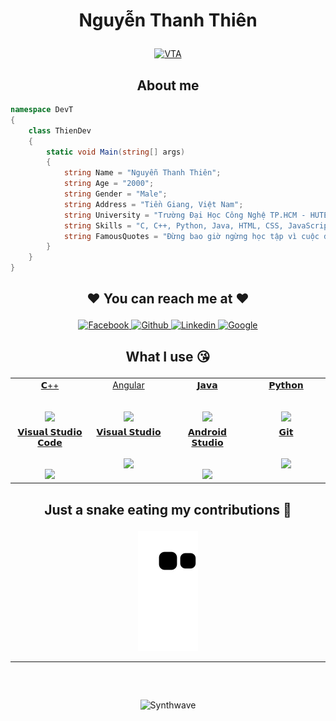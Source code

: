 # <p align="center">Nguyễn Thanh Thiên</p>

<p align="center">
	<a href="https://github.com/astemsThien">
	<img src="https://i.imgur.com/uZE7aqy.png" width = "200" alt="VTA">
	</a>
</p>

<h2 align="center">About me</h2>

```C#
namespace DevT
{
    class ThienDev
    {
        static void Main(string[] args)
        {
            string Name = "Nguyễn Thanh Thiên";
            string Age = "2000";
            string Gender = "Male";
            string Address = "Tiền Giang, Việt Nam";
            string University = "Trường Đại Học Công Nghệ TP.HCM - HUTECH";
            string Skills = "C, C++, Python, Java, HTML, CSS, JavaScript, PHP, ReactJS, MYSQL, Angular, Svelte";
            string FamousQuotes = "Đừng bao giờ ngừng học tập vì cuộc đời không bao giờ ngừng dạy.";
        }
    }
}
```

## <p align="center">❤️ You can reach me at ❤️</p>

<p align="center">
  <a href="https://www.facebook.com/NguyenThanhThien.Dev">
    <img src="https://www.vectorlogo.zone/logos/facebook/facebook-official.svg" alt="Facebook" height="30" width="30">
  </a>
	
  <a href="https://github.com/astemsThien">
    <img src="https://www.vectorlogo.zone/logos/github/github-tile.svg" alt="Github" height="30" width="30">
  </a>
	
  <a href="https://www.linkedin.com/in/thanh-thi%C3%AAn-nguy%E1%BB%85n-911812266/">
    <img src="https://www.vectorlogo.zone/logos/linkedin/linkedin-icon.svg" alt="Linkedin" height="30" width="30">
  </a>
  
  <a href="mailto:nguyenthanhthien.dev.1602@gmail.com">
    <img src="https://www.vectorlogo.zone/logos/google/google-icon.svg" alt="Google" height="30" width="30">
  </a>
</p>

## <p align="center">What I use 😘</p>

<table align="center">
  <tbody>
    <tr valign="top">
      <td width="20%" align="center">
	<a href="https://devdocs.io/cpp/">
		<span>𝗖++</span><br><br><br>
		<img height="64px" src="https://cdn.worldvectorlogo.com/logos/c.svg">
	 </a>
      </td>
      <td width="20%" align="center">
	 <a href="https://angular.io/docs">
		<span>Angular</span><br><br><br>
		<img height="64px" src="https://w7.pngwing.com/pngs/1014/365/png-transparent-angular-js-full-logo-tech-companies.png">
	 </a>
      </td>
      <td width="20%" align="center">
	<a href="https://docs.oracle.com/java/">
		<span>𝗝𝗮𝘃𝗮</span><br><br><br>
		<img height="64px" src="https://cdn.svgporn.com/logos/java.svg">
	 </a>
      </td>
      <td width="20%" align="center">
	      <a href="https://docs.python.org/3/">
        <span>𝗣𝘆𝘁𝗵𝗼𝗻</span><br><br><br>
        <img height="64px" src="https://cdn.svgporn.com/logos/python.svg">
	      </a>
      </td>
    </tr>
    <tr valign="top">
	<td width="20%" align="center">
		<a href="https://code.visualstudio.com/docs">
        <span>𝗩𝗶𝘀𝘂𝗮𝗹 𝗦𝘁𝘂𝗱𝗶𝗼 𝗖𝗼𝗱𝗲</span><br><br><br>
        <img height="64px" src="https://cdn.worldvectorlogo.com/logos/visual-studio-code-1.svg">
		</a>
      </td>
	<td width="20%" align="center">
		<a href="https://docs.microsoft.com/visualstudio/ide/?view=vs-2019">
        <span>𝗩𝗶𝘀𝘂𝗮𝗹 𝗦𝘁𝘂𝗱𝗶𝗼</span><br><br><br>
        <img height="64px" src="https://cdn.worldvectorlogo.com/logos/visual-studio-2013.svg">
		</a>
      </td>
      <td width="20%" align="center">
	      <a href="https://developer.android.com/docs">
        <span>𝗔𝗻𝗱𝗿𝗼𝗶𝗱 𝗦𝘁𝘂𝗱𝗶𝗼</span><br><br><br>
        <img height="64px" src="https://cdn.worldvectorlogo.com/logos/android-logomark.svg">
	      </a>
      </td>
      <td width="20%" align="center">
	      <a href="https://git-scm.com/doc">
        <span>𝗚𝗶𝘁</span><br><br><br>
        <img height="64px" src="https://cdn.svgporn.com/logos/git-icon.svg">
	      </a>
      </td>
    </tr>
  </tbody>
</table>




## <p align="center">Just a snake eating my contributions 🐍</p>

<p align='center'>
<img src="https://github.com/ngoctienTNT/ngoctienTNT/blob/output/github-contribution-grid-snake.svg">
</p>

<hr>
<br>

##

<p align="center"><img src="https://thumbs.gfycat.com/GoodnaturedFondGaur-size_restricted.gif" alt="Synthwave" height="300" width="500"></p>
